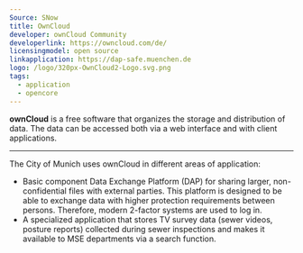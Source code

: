 ```yaml
---
Source: SNow
title: OwnCloud
developer: ownCloud Community
developerlink: https://owncloud.com/de/
licensingmodel: open source
linkapplication: https://dap-safe.muenchen.de
logo: /logo/320px-OwnCloud2-Logo.svg.png
tags:
  - application
  - opencore
---
```


**ownCloud** is a free software that organizes the storage and distribution of data.
The data can be accessed both via a web interface and with client applications.

---

The City of Munich uses ownCloud in different areas of application:

- Basic component Data Exchange Platform (DAP) for sharing larger, non-confidential files with external parties.
  This platform is designed to be able to exchange data with higher protection requirements between persons. Therefore, modern 2-factor systems are used to log in.
- A specialized application that stores TV survey data (sewer videos, posture reports) collected during sewer inspections and makes it available to MSE departments via a search function.
